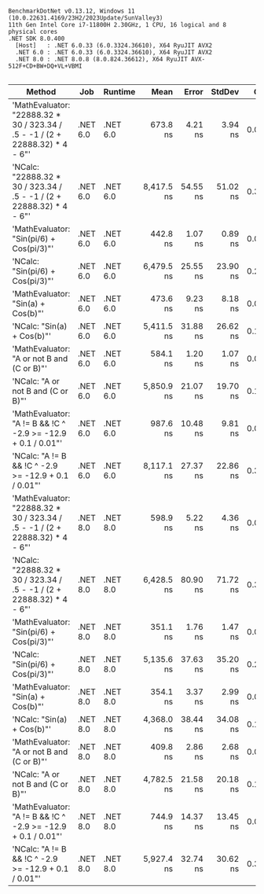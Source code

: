 ```

BenchmarkDotNet v0.13.12, Windows 11 (10.0.22631.4169/23H2/2023Update/SunValley3)
11th Gen Intel Core i7-11800H 2.30GHz, 1 CPU, 16 logical and 8 physical cores
.NET SDK 8.0.400
  [Host]   : .NET 6.0.33 (6.0.3324.36610), X64 RyuJIT AVX2
  .NET 6.0 : .NET 6.0.33 (6.0.3324.36610), X64 RyuJIT AVX2
  .NET 8.0 : .NET 8.0.8 (8.0.824.36612), X64 RyuJIT AVX-512F+CD+BW+DQ+VL+VBMI


```
| Method                                                                       | Job      | Runtime  | Mean       | Error    | StdDev   | Gen0   | Allocated |
|----------------------------------------------------------------------------- |--------- |--------- |-----------:|---------:|---------:|-------:|----------:|
| &#39;MathEvaluator: &quot;22888.32 * 30 / 323.34 / .5 - -1 / (2 + 22888.32) * 4 - 6&quot;&#39; | .NET 6.0 | .NET 6.0 |   673.8 ns |  4.21 ns |  3.94 ns | 0.0057 |      80 B |
| &#39;NCalc: &quot;22888.32 * 30 / 323.34 / .5 - -1 / (2 + 22888.32) * 4 - 6&quot;&#39;         | .NET 6.0 | .NET 6.0 | 8,417.5 ns | 54.55 ns | 51.02 ns | 0.3967 |    5160 B |
| &#39;MathEvaluator: &quot;Sin(pi/6) + Cos(pi/3)&quot;&#39;                                     | .NET 6.0 | .NET 6.0 |   442.8 ns |  1.07 ns |  0.89 ns | 0.0100 |     128 B |
| &#39;NCalc: &quot;Sin(pi/6) + Cos(pi/3)&quot;&#39;                                             | .NET 6.0 | .NET 6.0 | 6,479.5 ns | 25.55 ns | 23.90 ns | 0.2899 |    3688 B |
| &#39;MathEvaluator: &quot;Sin(a) + Cos(b)&quot;&#39;                                           | .NET 6.0 | .NET 6.0 |   473.6 ns |  9.23 ns |  8.18 ns | 0.0587 |     736 B |
| &#39;NCalc: &quot;Sin(a) + Cos(b)&quot;&#39;                                                   | .NET 6.0 | .NET 6.0 | 5,411.5 ns | 31.88 ns | 26.62 ns | 0.1984 |    2496 B |
| &#39;MathEvaluator: &quot;A or not B and (C or B)&quot;&#39;                                   | .NET 6.0 | .NET 6.0 |   584.1 ns |  1.20 ns |  1.07 ns | 0.0668 |     840 B |
| &#39;NCalc: &quot;A or not B and (C or B)&quot;&#39;                                           | .NET 6.0 | .NET 6.0 | 5,850.9 ns | 21.07 ns | 19.70 ns | 0.1755 |    2288 B |
| &#39;MathEvaluator: &quot;A != B &amp;&amp; !C ^ -2.9 &gt;= -12.9 + 0.1 / 0.01&quot;&#39;                 | .NET 6.0 | .NET 6.0 |   987.6 ns | 10.48 ns |  9.81 ns | 0.0668 |     840 B |
| &#39;NCalc: &quot;A != B &amp;&amp; !C ^ -2.9 &gt;= -12.9 + 0.1 / 0.01&quot;&#39;                         | .NET 6.0 | .NET 6.0 | 8,117.1 ns | 27.37 ns | 22.86 ns | 0.3815 |    4936 B |
| &#39;MathEvaluator: &quot;22888.32 * 30 / 323.34 / .5 - -1 / (2 + 22888.32) * 4 - 6&quot;&#39; | .NET 8.0 | .NET 8.0 |   598.9 ns |  5.22 ns |  4.36 ns | 0.0057 |      80 B |
| &#39;NCalc: &quot;22888.32 * 30 / 323.34 / .5 - -1 / (2 + 22888.32) * 4 - 6&quot;&#39;         | .NET 8.0 | .NET 8.0 | 6,428.5 ns | 80.90 ns | 71.72 ns | 0.3510 |    4472 B |
| &#39;MathEvaluator: &quot;Sin(pi/6) + Cos(pi/3)&quot;&#39;                                     | .NET 8.0 | .NET 8.0 |   351.1 ns |  1.76 ns |  1.47 ns | 0.0100 |     128 B |
| &#39;NCalc: &quot;Sin(pi/6) + Cos(pi/3)&quot;&#39;                                             | .NET 8.0 | .NET 8.0 | 5,135.6 ns | 37.63 ns | 35.20 ns | 0.2823 |    3592 B |
| &#39;MathEvaluator: &quot;Sin(a) + Cos(b)&quot;&#39;                                           | .NET 8.0 | .NET 8.0 |   354.1 ns |  3.37 ns |  2.99 ns | 0.0587 |     736 B |
| &#39;NCalc: &quot;Sin(a) + Cos(b)&quot;&#39;                                                   | .NET 8.0 | .NET 8.0 | 4,368.0 ns | 38.44 ns | 34.08 ns | 0.1984 |    2496 B |
| &#39;MathEvaluator: &quot;A or not B and (C or B)&quot;&#39;                                   | .NET 8.0 | .NET 8.0 |   409.8 ns |  2.86 ns |  2.68 ns | 0.0668 |     840 B |
| &#39;NCalc: &quot;A or not B and (C or B)&quot;&#39;                                           | .NET 8.0 | .NET 8.0 | 4,782.5 ns | 21.58 ns | 20.18 ns | 0.1755 |    2288 B |
| &#39;MathEvaluator: &quot;A != B &amp;&amp; !C ^ -2.9 &gt;= -12.9 + 0.1 / 0.01&quot;&#39;                 | .NET 8.0 | .NET 8.0 |   744.9 ns | 14.37 ns | 13.45 ns | 0.0668 |     840 B |
| &#39;NCalc: &quot;A != B &amp;&amp; !C ^ -2.9 &gt;= -12.9 + 0.1 / 0.01&quot;&#39;                         | .NET 8.0 | .NET 8.0 | 5,927.4 ns | 32.74 ns | 30.62 ns | 0.3586 |    4536 B |
